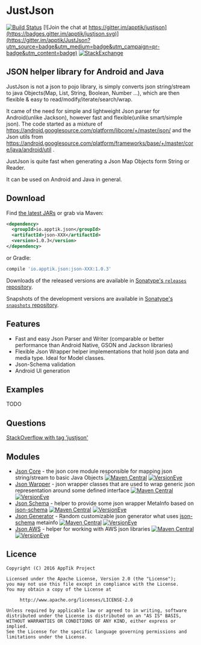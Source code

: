 # JustJson

[![Build Status](https://travis-ci.org/apptik/justjson.svg?branch=master)](https://travis-ci.org/apptik/JustJson)
[![Join the chat at https://gitter.im/apptik/justjson](https://badges.gitter.im/apptik/justjson.svg)](https://gitter.im/apptik/JustJson?utm_source=badge&utm_medium=badge&utm_campaign=pr-badge&utm_content=badge)
[![StackExchange](https://img.shields.io/stackexchange/stackoverflow/t/justjson.svg)](http://stackoverflow.com/questions/tagged/justjson)


JSON helper library for Android and Java
----------------------------------------

JustJson is not a json to pojo library, is simply converts json string/stream to java Objects(Map, List, String, Boolean, Number ...),
which are then flexible & easy to read/modify/iterate/search/wrap.

It came of the need for simple and lightweight Json parser for Android(unlike Jackson), however fast and flexible(unlike smart/simple json).
The code started as a mixture of https://android.googlesource.com/platform/libcore/+/master/json/ and the Json utils from https://android.googlesource.com/platform/frameworks/base/+/master/core/java/android/util .

JustJson is quite fast when generating a Json Map Objects form String or Reader.

It can be used on Android and Java in general.

## Download

Find [the latest JARs][mvn] or grab via Maven:
```xml
<dependency>
  <groupId>io.apptik.json</groupId>
  <artifactId>json-XXX</artifactId>
  <version>1.0.3</version>
</dependency>
```
or Gradle:
```groovy
compile 'io.apptik.json:json-XXX:1.0.3'
```

Downloads of the released versions are available in [Sonatype's `releases` repository][release].

Snapshots of the development versions are available in [Sonatype's `snapshots` repository][snap].

## Features
- Fast and easy Json Parser and Writer (comparable or better performance than Android Native, GSON and Jackson libraries)
- Flexible Json Wrapper helper implementations that hold json data and media type. Ideal for Model classes.
- Json-Schema validation 
- Android UI generation 

## Examples

TODO


## Questions

[StackOverflow with tag 'justjson'](http://stackoverflow.com/questions/ask)

## Modules

* [Json Core][json-core] - the json core module responsible for mapping json string/stream to basic Java Objects
[![Maven Central](https://img.shields.io/maven-central/v/io.apptik.json/json-core.svg?style=flat)](https://maven-badges.herokuapp.com/maven-central/io.apptik.json/json-core)
[![VersionEye](https://www.versioneye.com/java/io.apptik.json:json-core/1.0.3/badge.svg)](https://www.versioneye.com/java/io.apptik.json:json-core/1.0.3)
* [Json Warpper][json-wrapper] - json wrapper classes that are used to wrap generic json representation around some defined interface
[![Maven Central](https://img.shields.io/maven-central/v/io.apptik.json/json-wrapper.svg?style=flat)](https://maven-badges.herokuapp.com/maven-central/io.apptik.json/json-wrapper)
[![VersionEye](https://www.versioneye.com/java/io.apptik.json:json-wrapper/1.0.3/badge.svg)](https://www.versioneye.com/java/io.apptik.json:json-wrapper/1.0.3)
* [Json Schema][json-schema] - helper to provide some json wrapper MetaInfo based on [json-schema][json-schema.org]
[![Maven Central](https://img.shields.io/maven-central/v/io.apptik.json/json-schema.svg?style=flat)](https://maven-badges.herokuapp.com/maven-central/io.apptik.json/json-schema)
[![VersionEye](https://www.versioneye.com/java/io.apptik.json:json-schema/1.0.3/badge.svg)](https://www.versioneye.com/java/io.apptik.json:json-schema/1.0.3)
* [Json Generator][json-generator] - Random customizable json generator what uses [json-schema][json-schema.org] metainfo
[![Maven Central](https://img.shields.io/maven-central/v/io.apptik.json/json-core.svg?style=flat)](https://maven-badges.herokuapp.com/maven-central/io.apptik.json/json-generator)
[![VersionEye](https://www.versioneye.com/java/io.apptik.json:json-core/1.0.3/badge.svg)](https://www.versioneye.com/java/io.apptik.json:json-generator/1.0.3)
* [Json AWS][json-aws] - helper for working with AWS json libraries
[![Maven Central](https://img.shields.io/maven-central/v/io.apptik.json/json-core.svg?style=flat)](https://maven-badges.herokuapp.com/maven-central/io.apptik.json/json-aws)
[![VersionEye](https://www.versioneye.com/java/io.apptik.json:json-core/1.0.3/badge.svg)](https://www.versioneye.com/java/io.apptik.json:json-aws/1.0.3)


## Licence

    Copyright (C) 2016 AppTik Project

    Licensed under the Apache License, Version 2.0 (the "License");
    you may not use this file except in compliance with the License.
    You may obtain a copy of the License at

         http://www.apache.org/licenses/LICENSE-2.0

    Unless required by applicable law or agreed to in writing, software
    distributed under the License is distributed on an "AS IS" BASIS,
    WITHOUT WARRANTIES OR CONDITIONS OF ANY KIND, either express or implied.
    See the License for the specific language governing permissions and
    limitations under the License.

 [mvn]: http://search.maven.org/#search|ga|1|io.apptik.json
 [release]: https://oss.sonatype.org/content/repositories/releases/io/apptik/comm/
 [snap]: https://oss.sonatype.org/content/repositories/snapshots/io/apptik/comm/
 
 [json-core]: https://github.com/apptik/justjson/tree/master/json-core
 [json-wrapper]: https://github.com/apptik/justjson/tree/master/json-wrapper
 [json-schema]: https://github.com/apptik/justjson/tree/master/json-schema
 [json-generator]: https://github.com/apptik/justjson/tree/master/json-generator
 [json-aws]: https://github.com/apptik/justjson/tree/master/json-aws
 [json-schema.org]: http://json-schema.org/



